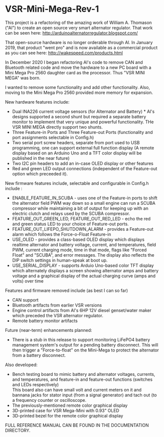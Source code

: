 # VSR-Mini-Mega-Rev-1

This project is a refactoring of the amazing work of William A. Thomason ("Al") to create an open source very smart alternator regulator.  That work can be seen here:
http://arduinoalternatorregulator.blogspot.com/

That open-source hardware is no longer orderable through Al.  In January 2019, that product "went pro" and is now available as a commercial product as you can see here:
http://wakespeed.com/products.html

In December 2020 I began refactoring Al's code to remove CAN and Bluetooth related code and move the hardware to a new PC board with a Mini Mega Pro 2560 daughter card
as the processor. Thus "VSR MINI MEGA" was born.

I wanted to remove some functionality and add other functionality.  Also, moving to the Mini Mega Pro 2560 provided more memory for expansion.

New hardware features include:
  - Dual INA226 current voltage sensors (for Alternator and Battery)    * Al's designs supported a second shunt but required a separate battery monitor to implement 
      that very unique and powerful functionality.  THe VSR MINI MEGA directly support two shunts.
  - Three Feature-in Ports and Three Feature-out Ports (functionality and port assignments selectable in Config.h)  
  - Two serial port screw headers, separate from port used to USB programming, one can support external full function display 
       (A remote display based on an Arduino Uno and a TFT color display will be published in the near future)
  - Two I2C pin headers to add an in-case OLED display or other features
  - Red and green LED output connections (independent of the Feature-out option which preceeded it).  
 
New firmware features include, selectable and configurable in Config.h include  :  
  - ENABLE_FEATURE_IN_SCUBA  - uses one of the Feature-in ports to shift the alternator field PWM way down so a small engine can run a SCUBA compressor while maintaining a 
      bit of output for keeping up with an electric clutch and relays used by the SCUBA compressor.
 -  FEATURE_OUT_GREEN_LED, FEATURE_OUT_RED_LED - echo the red and green status LED to your choice of Feature-out ports.
 -  FEATURE_OUT_LIFEPO_SHUTDOWN_ALARM - provides a Feature-out alarm which follows the Force-o-Float Feature-in
 -  USE_OLED - provides a class-based OLED display which displays realtime alternator and battery voltage, current, and temperatures, field PWM, current charging mode, 
      time in that mode, flags like "Forced Float" and "SCUBA", and error messages.  The display also reflects the DIP switch settings in human-speak at boot up.
 -  USE_SERIAL_DISPLAY - supports Arduio Uno-based color TFT display which alternately displays a screen showing alternator amps and battery voltage and a graphical display
      of the actual charging curve (amps and volts) over time
      
Features and firmware removed include (as best I can so far)
 -  CAN support
 -  Bluetooth artifacts from earlier VSR versions
 -  Engine control artifacts from Al's 6HP 12V diesel genset/water maker which preceded the VSR alternator regulator.
 -  Remote battery monitor artifacts
 
Future (near-term) enhancements planned:
 -  There is a stub in this release to support monitoring LiFePO4 battery management system's output for a pending battery disconnect.  This will then trigger a "Force-to-float"
      on the Mini-Mega to protect the alternator from a battery disconnect.
      
Also developed:
 -  Bench testing board to mimic battery and alternator voltages, currents, and temperatures, and feature-in and feature-out functions (switches and LEDs respectively)  
      This board also can have small volt and current meters on it and bannana jacks for stator input (from a signal generator) and tach out (to a frequency counter or 
      oscilloscope.
 -  The previously-mentioned remote color graphical display
 -  3D-printed case for VSR Mega-Mini with 0.93" OLED
 -  3D-printed bezel for the remote color graphical display

 FULL REFERENCE MANUAL CAN BE FOUND IN THE DOCUMENTATION DIRECTORY.
 
 ###
 
